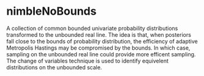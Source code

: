 nimbleNoBounds
==============

A collection of common bounded univariate probability distributions transformed to the unbounded real line.
The idea is that, when posteriors fall close to the bounds of probability distribution,
the efficiency of adaptive Metropolis Hastings may be compromised by the bounds.
In which case, sampling on the unbounded real line could provide more efficent sampling.
The change of variables technique is used to identify equivelent distributions on the unbounded scale.
